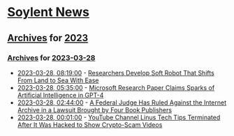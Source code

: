 # [Soylent News](../../../README.md)

## [Archives](../../index.md) for [2023](../index.md)

### [Archives](../../index.md) for [2023-03-28](index.md)

* [2023-03-28, 08:19:00](https://soylentnews.org/article.pl?sid=23/03/27/1540224&from=rss) - [Researchers Develop Soft Robot That Shifts From Land to Sea With Ease](https://soylentnews.org/article.pl?sid=23/03/27/1540224&from=rss)
* [2023-03-28, 05:35:00](https://soylentnews.org/article.pl?sid=23/03/27/0453250&from=rss) - [Microsoft Research Paper Claims Sparks of Artificial Intelligence in GPT-4](https://soylentnews.org/article.pl?sid=23/03/27/0453250&from=rss)
* [2023-03-28, 02:44:00](https://soylentnews.org/article.pl?sid=23/03/27/0442212&from=rss) - [A Federal Judge Has Ruled Against the Internet Archive in a Lawsuit Brought by Four Book Publishers](https://soylentnews.org/article.pl?sid=23/03/27/0442212&from=rss)
* [2023-03-28, 00:01:00](https://soylentnews.org/article.pl?sid=23/03/27/031215&from=rss) - [YouTube Channel Linus Tech Tips Terminated After It Was Hacked to Show Crypto-Scam Videos](https://soylentnews.org/article.pl?sid=23/03/27/031215&from=rss)
